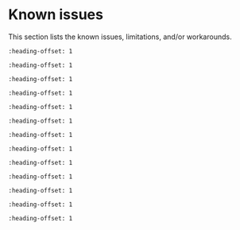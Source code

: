 # Known issues

This section lists the known issues, limitations, and/or workarounds.

```{include} /release/known_issues/new_project_wizard_compile_failure.md
:heading-offset: 1
```

```{include} /release/known_issues/ram_targets_build_issue_in_cmsis_bsp_pack.md
:heading-offset: 1
```

```{include} /release/known_issues/non_xip_target_debug_issue_on_toolchain_mdk.md
:heading-offset: 1
```

```{include} /release/known_issues/cmsis_pack_new_project_compile_failure.md
:heading-offset: 1
```

```{include} /release/known_issues/corrupted_data_in_freertos_lpspi_b2b_slave_example.md
:heading-offset: 1
```

```{include} /release/known_issues/cannot_add_sdk_components_into_freertos_projects.md
:heading-offset: 1
```

```{include} /release/known_issues/log_output.md
:heading-offset: 1
```

```{include} /release/known_issues/le_encryption_failure_causes_connection_to_fail.md
:heading-offset: 1
```

```{include} /release/known_issues/connection_disconnects_with_75_ms_connection_inter.md
:heading-offset: 1
```

```{include} /release/known_issues/a2dp_sink_demo_noise_may_occur_when_phone_plays_mu.md
:heading-offset: 1
```

```{include} /release/known_issues/wireless_edgefast_bluetooth_pal.md
:heading-offset: 1
```

```{include} /release/known_issues/debugger_cannot_connect_to_target_board_when_conne.md
:heading-offset: 1
```
```{include} ../../../../release/known_issues/corrupted_data_in_freertos_lpspi_b2b_slave_example.md
:heading-offset: 1
```
